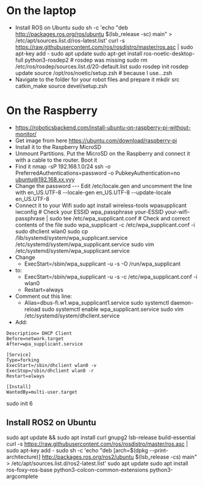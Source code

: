 # On the laptop

- Install ROS on Ubuntu
sudo sh -c 'echo "deb http://packages.ros.org/ros/ubuntu $(lsb_release -sc) main" > /etc/apt/sources.list.d/ros-latest.list'
curl -s https://raw.githubusercontent.com/ros/rosdistro/master/ros.asc | sudo apt-key add -
sudo apt update
sudo apt-get install ros-noetic-desktop-full python3-rosdep2 # rosdep was missing
sudo rm /etc/ros/rosdep/sources.list.d/20-default.list
sudo rosdep init
rosdep update
source /opt/ros/noetic/setup.zsh # because I use...zsh
- Navigate to the folder for your robot files and prepare it
mkdir src
catkin_make
source devel/setup.zsh

# On the Raspberry
- https://roboticsbackend.com/install-ubuntu-on-raspberry-pi-without-monitor/
- Get image from here https://ubuntu.com/download/raspberry-pi
- Install it to the Raspberry MicroSD
- Unmount Partitions. Put the MicroSD on the Raspberry and connect it with a cable to the router. Boot it
- Find it
nmap -sP 192.168.1.0/24 
ssh -o PreferredAuthentications=password -o PubkeyAuthentication=no ubuntu@192.168.xx.yyy
- Change the password
--- Edit /etc/locale.gen and uncomment the line with en_US.UTF-8
--locale-gen en_US.UTF-8
--update-locale en_US.UTF-8
- Connect it to your Wifi
sudo apt install wireless-tools wpasupplicant
iwconfig # Check your ESSID
wpa_passphrase your-ESSID your-wifi-passphrase | sudo tee /etc/wpa_supplicant.conf # Check and correct contents of the file
sudo wpa_supplicant -c /etc/wpa_supplicant.conf -i 
sudo dhclient wlan0
sudo cp /lib/systemd/system/wpa_supplicant.service /etc/systemd/system/wpa_supplicant.service
sudo vim /etc/systemd/system/wpa_supplicant.service
- Change
  - ExecStart=/sbin/wpa_supplicant -u -s -O /run/wpa_supplicant
- to:
  - ExecStart=/sbin/wpa_supplicant -u -s -c /etc/wpa_supplicant.conf -i wlan0
  - Restart=always
- Comment out this line:
  - Alias=dbus-fi.w1.wpa_supplicant1.service
sudo systemctl daemon-reload
sudo systemctl enable wpa_supplicant.service
sudo vim /etc/systemd/system/dhclient.service
- Add:
```[Unit]
Description= DHCP Client
Before=network.target
After=wpa_supplicant.service

[Service]
Type=forking
ExecStart=/sbin/dhclient wlan0 -v
ExecStop=/sbin/dhclient wlan0 -r
Restart=always
 
[Install]
WantedBy=multi-user.target
```
sudo init 6

## Install ROS2 on Ubuntu
sudo apt update && sudo apt install curl gnupg2 lsb-release build-essential
curl -s https://raw.githubusercontent.com/ros/rosdistro/master/ros.asc | sudo apt-key add -
sudo sh -c 'echo "deb [arch=$(dpkg --print-architecture)] http://packages.ros.org/ros2/ubuntu $(lsb_release -cs) main" > /etc/apt/sources.list.d/ros2-latest.list'
sudo apt update
sudo apt install ros-foxy-ros-base python3-colcon-common-extensions python3-argcomplete
